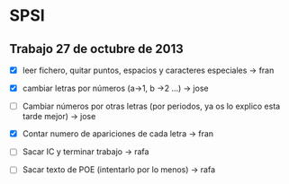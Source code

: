 SPSI
====

Trabajo 27 de octubre de 2013
-----------------------------

- [X] leer fichero, quitar puntos, espacios y caracteres especiales ->  fran

- [X] cambiar letras por números (a->1, b ->2 ...) -> jose

- [ ] Cambiar números por otras letras (por periodos, ya os lo explico esta tarde mejor) -> jose

- [X] Contar numero de apariciones de cada letra -> fran

- [ ] Sacar IC y terminar trabajo -> rafa

- [ ] Sacar texto de POE (intentarlo por lo menos) -> rafa
